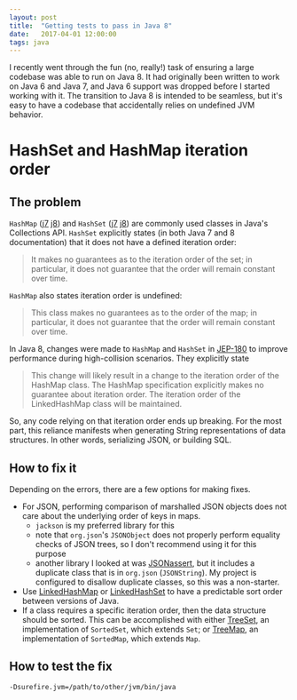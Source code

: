 ```yaml
---
layout: post
title:  "Getting tests to pass in Java 8"
date:   2017-04-01 12:00:00
tags: java
---
```


I recently went through the fun (no, really!) task of ensuring a large codebase was able to run on Java 8.
It had originally been written to work on Java 6 and Java 7, and Java 6 support was dropped before I started working with it.
The transition to Java 8 is intended to be seamless, but it's easy to have a codebase that accidentally relies on
undefined JVM behavior.

# HashSet and HashMap iteration order

## The problem

`HashMap` ([j7](http://docs.oracle.com/javase/7/docs/api/java/util/HashMap.html) [j8](http://docs.oracle.com/javase/8/docs/api/java/util/HashMap.html)) and
`HashSet` ([j7](http://docs.oracle.com/javase/7/docs/api/java/util/HashSet.html) [j8](http://docs.oracle.com/javase/8/docs/api/java/util/HashSet.html))
are commonly used classes in Java's Collections API.
`HashSet` explicitly states (in both Java 7 and 8 documentation) that it does not have a defined iteration order:

> It makes no guarantees as to the iteration order of the set; in particular, it does not guarantee that the order will remain constant over time.

`HashMap` also states iteration order is undefined:

> This class makes no guarantees as to the order of the map; in particular, it does not guarantee that the order will remain constant over time.

In Java 8, changes were made to `HashMap` and `HashSet` in [JEP-180](http://openjdk.java.net/jeps/180) to improve
performance during high-collision scenarios.  They explicitly state

> This change will likely result in a change to the iteration order of the HashMap class.
The HashMap specification explicitly makes no guarantee about iteration order.
The iteration order of the LinkedHashMap class will be maintained.

So, any code relying on that iteration order ends up breaking.
For the most part, this reliance manifests when generating String representations of data structures.
In other words, serializing JSON, or building SQL.

## How to fix it

Depending on the errors, there are a few options for making fixes.

* For JSON, performing comparison of marshalled JSON objects does not care about the underlying order of keys in maps.
  * `jackson` is my preferred library for this
  * note that `org.json`'s `JSONObject` does not properly perform equality checks of JSON trees,
  so I don't recommend using it for this purpose
  * another library I looked at was [JSONassert](https://github.com/skyscreamer/JSONassert), but it includes a duplicate
  class that is in `org.json` (`JSONString`).  My project is configured to disallow duplicate classes, so this was
  a non-starter.
* Use [LinkedHashMap](http://docs.oracle.com/javase/7/docs/api/java/util/LinkedHashMap.html) or
[LinkedHashSet](http://docs.oracle.com/javase/7/docs/api/java/util/LinkedHashSet.html) to have a predictable sort order
between versions of Java.
* If a class requires a specific iteration order, then the data structure should be sorted.
This can be accomplished with either [TreeSet](http://docs.oracle.com/javase/7/docs/api/java/util/TreeSet.html),
an implementation of `SortedSet`, which extends `Set`;
or [TreeMap](http://docs.oracle.com/javase/7/docs/api/java/util/TreeMap.html),
an implementation of `SortedMap`, which extends `Map`.

## How to test the fix

`-Dsurefire.jvm=/path/to/other/jvm/bin/java`
